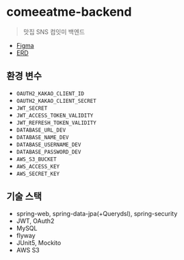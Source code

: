 # comeeatme-backend

> 맛집 SNS 컴잇미 백엔드

- [Figma](https://www.figma.com/file/tiXjGdGe9K7i2qjwRCr23N/ComeEatMe?node-id=0%3A1&t=iicpfwgzb4P2EYRt-1)
- [ERD](https://www.erdcloud.com/d/6s6iyQRF5d26HMJZL)


## 환경 변수

- `OAUTH2_KAKAO_CLIENT_ID`
- `OAUTH2_KAKAO_CLIENT_SECRET`
- `JWT_SECRET`
- `JWT_ACCESS_TOKEN_VALIDITY`
- `JWT_REFRESH_TOKEN_VALIDITY`
- `DATABASE_URL_DEV`
- `DATABASE_NAME_DEV`
- `DATABASE_USERNAME_DEV`
- `DATABASE_PASSWORD_DEV`
- `AWS_S3_BUCKET`
- `AWS_ACCESS_KEY`
- `AWS_SECRET_KEY`


## 기술 스택

- spring-web, spring-data-jpa(+Querydsl), spring-security
- JWT, OAuth2
- MySQL
- flyway
- JUnit5, Mockito
- AWS S3